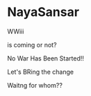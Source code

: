 # NayaSansar

WWiii

is coming
 or not?


No War Has Been Started!!

Let's BRing the change


Waitng for whom??
